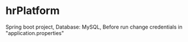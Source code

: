 # hrPlatform
Spring boot project, Database: MySQL, Before run change credentials in "application.properties"
